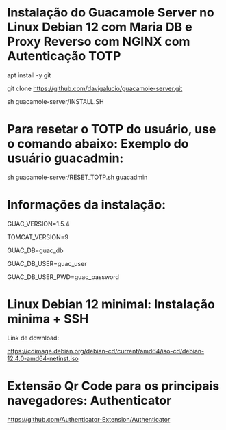 # Instalação do Guacamole Server no Linux Debian 12 com Maria DB e Proxy Reverso com NGINX com Autenticação TOTP

apt install -y git

git clone https://github.com/davigalucio/guacamole-server.git

sh guacamole-server/INSTALL.SH


# Para resetar o TOTP do usuário, use o comando abaixo: Exemplo do usuário guacadmin:

sh guacamole-server/RESET_TOTP.sh guacadmin

# Informações da instalação:

GUAC_VERSION=1.5.4

TOMCAT_VERSION=9


GUAC_DB=guac_db

GUAC_DB_USER=guac_user

GUAC_DB_USER_PWD=guac_password


# Linux Debian 12 minimal: Instalação minima + SSH

Link de download:

https://cdimage.debian.org/debian-cd/current/amd64/iso-cd/debian-12.4.0-amd64-netinst.iso

# Extensão Qr Code para os principais navegadores: Authenticator

https://github.com/Authenticator-Extension/Authenticator
